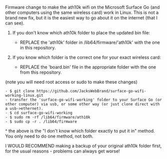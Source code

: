 Firmware change to make the ath10k  wifi on the Microsoft Surface Go (and other computers using the same wireless card) work in Linux. This is not a brand new fix, but it is the easiest way to go about it on the internet (that I can see). 

1. If you don't know which ath10k folder to place the updated bin file:
	- REPLACE the 'ath10k' folder in /lib64/firmware/'ath10k' with the one in this repository.

2. If you know which folder is the correct one for your exact wireless card:
	- REPLACE the 'board.bin' file in the appropriate folder with the one from this repository.

(note you will need root access or sudo to make these changes)

	- $ git clone https://github.com/JacksWebBrand/surface-go-wifi-working-linux.git
	- transfer the 'surface-go-wifi-working' folder to your Surface Go (or other computer) via usb, or some other way (or just clone direct with a usb->ethernet).
	- $ cd surface-go-wifi-working
	- $ sudo rm -rf /lib64/firmware/ath10k
	- $ sudo cp -r . /lib64/firmware

^ the above is the "I don't know which folder exactly to put it in" method. You only need to do one method, not both.

I WOULD RECOMMEND making a backup of your original ath10k folder first, for the usual reasons - problems can always get worse!
